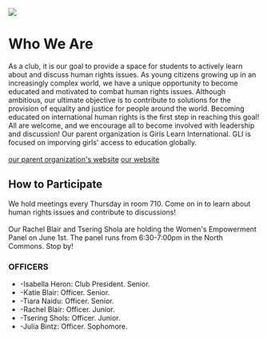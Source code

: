 <!DOCTYPE html>
<html>
  
<head>
  <title> International Human Rights Club  </title>
</head>

<img
src="http://camasihrc.weebly.com/uploads/9/8/6/3/98633914/world_orig.png"/>

<body> 

    
<h1> Who We Are</h1>
    <p>As a club, it is our goal to provide a space for students to actively learn about and discuss human rights issues. As young citizens growing up in an increasingly complex world, we have a unique opportunity to become educated and motivated to combat human rights issues. Although ambitious, our ultimate objective is to contribute to solutions for the provision of equality and justice for people around the world. Becoming educated on international human rights is the first step in reaching this goal! All are welcome, and we encourage all to become involved with leadership and discussion!
    Our parent organization is Girls Learn International. GLI is focused on imporving girls' access to education globally.<br  /><br /> <a 
                                                                                                                                           href="https://girlslearn.org/">our parent organization's website</a> 
        <a
           href="http://camasihrc.weebly.com/">our website</a>
    </p>
    
    
    
  <h2> How to Participate </h2>
   <p> We hold meetings every Thursday in room 710. Come on in to learn about human rights issues and contribute to discussions!<br /><br />
    Our Rachel Blair and Tsering Shola are holding the Women's Empowerment Panel on June 1st. The panel runs from 6:30-7:00pm in the North Commons. Stop by! </p>
     
    
    
   
<h3>OFFICERS</h3>
<ul>
   <li> -Isabella Heron: Club President. Senior.</li>
   <li> -Katie Blair: Officer. Senior.</li>
    <li>-Tiara Naidu: Officer. Senior.</li>
    <li>-Rachel Blair: Officer. Junior.</li>
    <li>-Tsering Shols: Officer. Junior.</li>
    <li>-Julia Bintz: Officer. Sophomore.</li>
 </ul>
</body>
</html>
